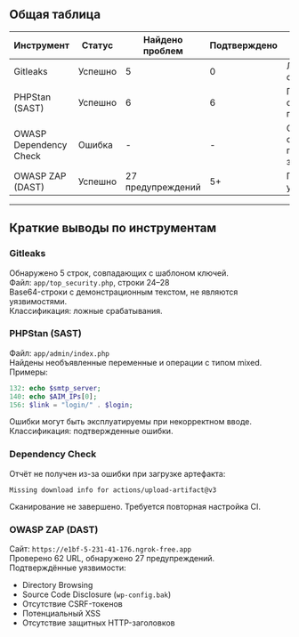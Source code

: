 ## Общая таблица

| Инструмент               | Статус     | Найдено проблем | Подтверждено | Вывод                               |
|--------------------------|------------|------------------|---------------|--------------------------------------|
| Gitleaks                 | Успешно    | 5                | 0             | Ложные срабатывания                 |
| PHPStan (SAST)           | Успешно    | 6                | 6             | Потенциальные ошибки подтверждены  |
| OWASP Dependency Check   | Ошибка     | -                | -             | Отчёт не сохранён, повторный запуск |
| OWASP ZAP (DAST)         | Успешно    | 27 предупреждений| 5+            | Подтверждённые уязвимости           |

---

## Краткие выводы по инструментам

### Gitleaks
Обнаружено 5 строк, совпадающих с шаблоном ключей.  
Файл: `app/top_security.php`, строки 24–28  
Base64-строки с демонстрационным текстом, не являются уязвимостями.  
Классификация: ложные срабатывания.

### PHPStan (SAST)
Файл: `app/admin/index.php`  
Найдены необъявленные переменные и операции с типом mixed.  
Примеры:
```php
132: echo $smtp_server;
140: echo $AIM_IPs[0];
156: $link = "login/" . $login;
```
Ошибки могут быть эксплуатируемы при некорректном вводе.  
Классификация: подтвержденные ошибки.

### Dependency Check
Отчёт не получен из-за ошибки при загрузке артефакта:
```
Missing download info for actions/upload-artifact@v3
```
Сканирование не завершено. Требуется повторная настройка CI.

### OWASP ZAP (DAST)
Сайт: `https://e1bf-5-231-41-176.ngrok-free.app`  
Проверено 62 URL, обнаружено 27 предупреждений.  
Подтверждённые уязвимости:
- Directory Browsing
- Source Code Disclosure (`wp-config.bak`)
- Отсутствие CSRF-токенов
- Потенциальный XSS
- Отсутствие защитных HTTP-заголовков
